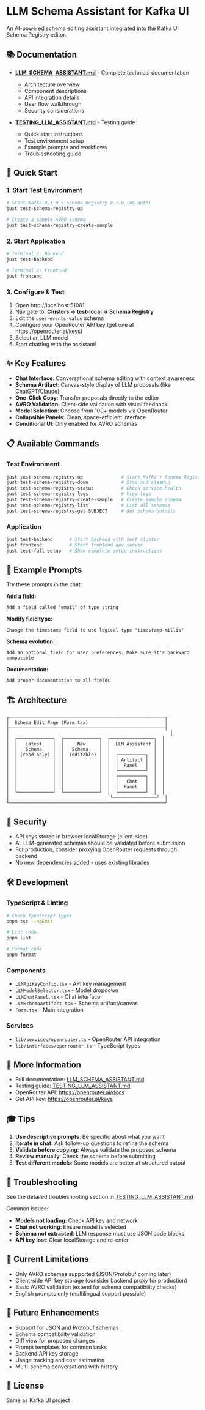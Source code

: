 # LLM Schema Assistant for Kafka UI

An AI-powered schema editing assistant integrated into the Kafka UI Schema Registry editor.

## 📚 Documentation

- **[LLM_SCHEMA_ASSISTANT.md](LLM_SCHEMA_ASSISTANT.md)** - Complete technical documentation
  - Architecture overview
  - Component descriptions
  - API integration details
  - User flow walkthrough
  - Security considerations

- **[TESTING_LLM_ASSISTANT.md](TESTING_LLM_ASSISTANT.md)** - Testing guide
  - Quick start instructions
  - Test environment setup
  - Example prompts and workflows
  - Troubleshooting guide

## 🚀 Quick Start

### 1. Start Test Environment

```bash
# Start Kafka 4.1.0 + Schema Registry 8.1.0 (no auth)
just test-schema-registry-up

# Create a sample AVRO schema
just test-schema-registry-create-sample
```

### 2. Start Application

```bash
# Terminal 1: Backend
just test-backend

# Terminal 2: Frontend
just frontend
```

### 3. Configure & Test

1. Open http://localhost:51081
2. Navigate to: **Clusters → test-local → Schema Registry**
3. Edit the `user-events-value` schema
4. Configure your OpenRouter API key (get one at https://openrouter.ai/keys)
5. Select an LLM model
6. Start chatting with the assistant!

## ✨ Key Features

- **Chat Interface**: Conversational schema editing with context awareness
- **Schema Artifact**: Canvas-style display of LLM proposals (like ChatGPT/Claude)
- **One-Click Copy**: Transfer proposals directly to the editor
- **AVRO Validation**: Client-side validation with visual feedback
- **Model Selection**: Choose from 100+ models via OpenRouter
- **Collapsible Panels**: Clean, space-efficient interface
- **Conditional UI**: Only enabled for AVRO schemas

## 📋 Available Commands

### Test Environment

```bash
just test-schema-registry-up              # Start Kafka + Schema Registry
just test-schema-registry-down            # Stop and cleanup
just test-schema-registry-status          # Check service health
just test-schema-registry-logs            # View logs
just test-schema-registry-create-sample   # Create sample schema
just test-schema-registry-list            # List all schemas
just test-schema-registry-get SUBJECT     # Get schema details
```

### Application

```bash
just test-backend      # Start backend with test cluster
just frontend          # Start frontend dev server
just test-full-setup   # Show complete setup instructions
```

## 🎯 Example Prompts

Try these prompts in the chat:

**Add a field:**
```
Add a field called "email" of type string
```

**Modify field type:**
```
Change the timestamp field to use logical type "timestamp-millis"
```

**Schema evolution:**
```
Add an optional field for user preferences. Make sure it's backward compatible
```

**Documentation:**
```
Add proper documentation to all fields
```

## 🏗️ Architecture

```
┌─────────────────────────────────────────────────────────┐
│  Schema Edit Page (Form.tsx)                            │
├─────────────────────────────────────────────────────────┤
│                                                           │
│  ┌─────────────┐  ┌─────────────┐  ┌────────────────┐  │
│  │   Latest    │  │     New     │  │  LLM Assistant │  │
│  │   Schema    │  │   Schema    │  │                │  │
│  │ (read-only) │  │  (editable) │  │  ┌──────────┐  │  │
│  │             │  │             │  │  │ Artifact │  │  │
│  │             │  │             │  │  │  Panel   │  │  │
│  │             │  │             │  │  └──────────┘  │  │
│  │             │  │             │  │  ┌──────────┐  │  │
│  │             │  │             │  │  │   Chat   │  │  │
│  │             │  │             │  │  │  Panel   │  │  │
│  └─────────────┘  └─────────────┘  │  └──────────┘  │  │
│                                     └────────────────┘  │
└─────────────────────────────────────────────────────────┘
```

## 🔐 Security

- API keys stored in browser localStorage (client-side)
- All LLM-generated schemas should be validated before submission
- For production, consider proxying OpenRouter requests through backend
- No new dependencies added - uses existing libraries

## 🛠️ Development

### TypeScript & Linting

```bash
# Check TypeScript types
pnpm tsc --noEmit

# Lint code
pnpm lint

# Format code
pnpm format
```

### Components

- `LLMApiKeyConfig.tsx` - API key management
- `LLMModelSelector.tsx` - Model dropdown
- `LLMChatPanel.tsx` - Chat interface
- `LLMSchemaArtifact.tsx` - Schema artifact/canvas
- `Form.tsx` - Main integration

### Services

- `lib/services/openrouter.ts` - OpenRouter API integration
- `lib/interfaces/openrouter.ts` - TypeScript types

## 📖 More Information

- Full documentation: [LLM_SCHEMA_ASSISTANT.md](LLM_SCHEMA_ASSISTANT.md)
- Testing guide: [TESTING_LLM_ASSISTANT.md](TESTING_LLM_ASSISTANT.md)
- OpenRouter API: https://openrouter.ai/docs
- Get API key: https://openrouter.ai/keys

## 🎓 Tips

1. **Use descriptive prompts**: Be specific about what you want
2. **Iterate in chat**: Ask follow-up questions to refine the schema
3. **Validate before copying**: Always validate the proposed schema
4. **Review manually**: Check the schema before submitting
5. **Test different models**: Some models are better at structured output

## 🐛 Troubleshooting

See the detailed troubleshooting section in [TESTING_LLM_ASSISTANT.md](TESTING_LLM_ASSISTANT.md)

Common issues:
- **Models not loading**: Check API key and network
- **Chat not working**: Ensure model is selected
- **Schema not extracted**: LLM response must use JSON code blocks
- **API key lost**: Clear localStorage and re-enter

## 🚧 Current Limitations

- Only AVRO schemas supported (JSON/Protobuf coming later)
- Client-side API key storage (consider backend proxy for production)
- Basic AVRO validation (extend for schema compatibility checks)
- English prompts only (multilingual support possible)

## 🔮 Future Enhancements

- Support for JSON and Protobuf schemas
- Schema compatibility validation
- Diff view for proposed changes
- Prompt templates for common tasks
- Backend API key storage
- Usage tracking and cost estimation
- Multi-schema conversations with history

## 📄 License

Same as Kafka UI project